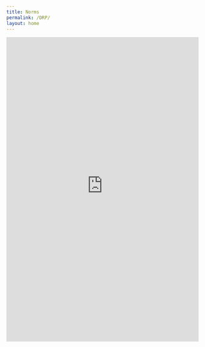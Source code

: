 ```yaml
---
title: Norms
permalink: /DRP/
layout: home
---
```

<embed src="https://raw.githubusercontent.com/hajarzaid/hajarzaid.github.io/59a6e3b6bfaa0a45394d56f400877dfa3735678b/norms3.pdf" type="application/pdf" width="100%" height="800px">

